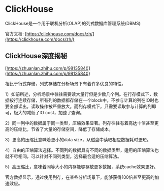# ClickHouse

ClickHouse是一个用于联机分析(OLAP)的列式数据库管理系统(DBMS)

官方文档: [https://clickhouse.com/docs/zh/](https://clickhouse.com/docs/zh/)

## ClickHouse深度揭秘

[https://zhuanlan.zhihu.com/p/98135840](https://zhuanlan.zhihu.com/p/98135840)

相比于行式存储，列式存储在分析场景下有着许多优良的特性。

1）如前所述，分析场景中往往需要读大量行但是少数几个列。在行存模式下，数据按行连续存储，所有列的数据都存储在一个block中，不参与计算的列在IO时也要全部读出，读取操作被严重放大。而列存模式下，只需要读取参与计算的列即可，极大的减低了IO cost，加速了查询。

2）同一列中的数据属于同一类型，压缩效果显著。列存往往有着高达十倍甚至更高的压缩比，节省了大量的存储空间，降低了存储成本。

3）更高的压缩比意味着更小的data size，从磁盘中读取相应数据耗时更短。

4）自由的压缩算法选择。不同列的数据具有不同的数据类型，适用的压缩算法也就不尽相同。可以针对不同列类型，选择最合适的压缩算法。

5）高压缩比，意味着同等大小的内存能够存放更多数据，系统cache效果更好。

官方数据显示，通过使用列存，在某些分析场景下，能够获得100倍甚至更高的加速效应。
